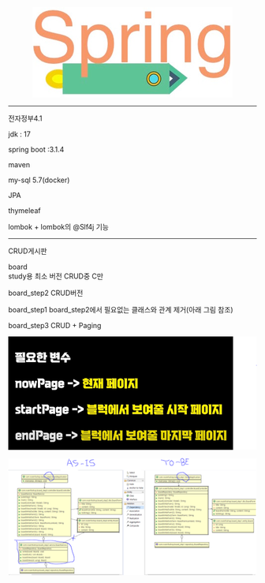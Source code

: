 <p align="center">
  <a href ="https://niceinfoshop.com/contact">
  	<img alt="spring logo" src="https://github.com/jooladen/board/blob/development/images/newlogo.png?raw=true">
  </a>
</p>

<hr>
<p>전자정부4.1</p>
<p>jdk : 17</p>
<p>spring boot :3.1.4</p>
<p>maven</p>
<p>my-sql 5.7(docker)</p>
<p>JPA</p>
<p>thymeleaf</p>
<p>lombok + lombok의 @Slf4j 기능</p>

<hr>
<p>CRUD게시판</p>

board  
study용 최소 버전 CRUD중 C만

board_step2
CRUD버전

board_step1 
board_step2에서 필요없는 클래스와 관계 제거(아래 그림 참조)

board_step3
CRUD + Paging


<p align="center">
  <a href ="https://niceinfoshop.com/contact">
  	<img alt="variable_guide" 	src="https://github.com/jooladen/board/blob/development/images/variable_guide.png?raw=true">
 </a>
</p>

<p align="center">
  <a href ="https://niceinfoshop.com/contact">
  	<img alt="uml" 	src="https://github.com/jooladen/board/blob/development/images/classdiagram.png?raw=true">
 </a>
</p>
